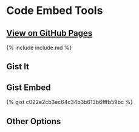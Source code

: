 # Code Embed Tools

## [View on GitHub Pages](https://terrywbrady.github.io/tutorialTest)

{% include include.md %}

## Gist It

<script src="https://gist-it.appspot.com/github/terrywbrady/info/blob/master/README.md?slice=1:10"></script>

## Gist Embed

{% gist c022e2cb3ec64c34b3b613b6fffb59bc %}

## Other Options
